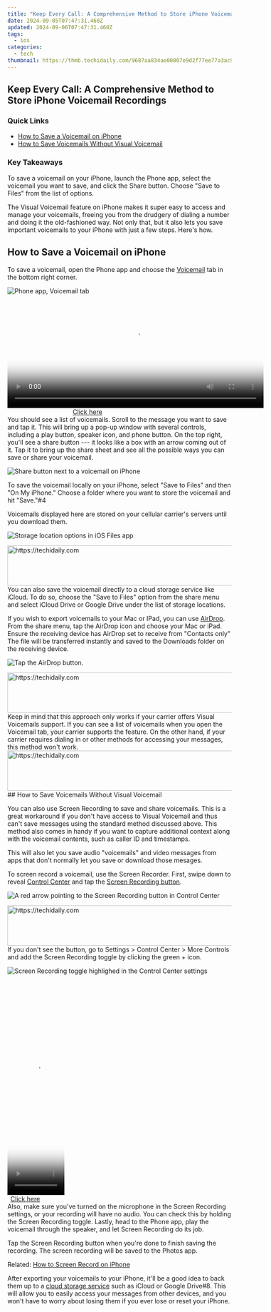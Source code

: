 ```yaml
---
title: "Keep Every Call: A Comprehensive Method to Store iPhone Voicemail Recordings"
date: 2024-09-05T07:47:31.460Z
updated: 2024-09-06T07:47:31.460Z
tags:
  - ios
categories:
  - tech
thumbnail: https://thmb.techidaily.com/9687aa834ae00807e9d2f77ee77a3ac9fdfd8db29a944a670186797d57bfaab8.jpg
---
```


## Keep Every Call: A Comprehensive Method to Store iPhone Voicemail Recordings

### Quick Links

* [How to Save a Voicemail on iPhone](https://fox-http.techidaily.com/updated-20-best-video-editors-compatible-with-dji-videos/)
* [How to Save Voicemails Without Visual Voicemail](https://data-safeguard.techidaily.com/boost-your-seo-strategy-with-advanced-insights-from-cookiebot-technology/)

### Key Takeaways

 To save a voicemail on your iPhone, launch the Phone app, select the voicemail you want to save, and click the Share button. Choose "Save to Files" from the list of options.

 The Visual Voicemail feature on iPhone makes it super easy to access and manage your voicemails, freeing you from the drudgery of dialing a number and doing it the old-fashioned way. Not only that, but it also lets you save important voicemails to your iPhone with just a few steps. Here's how.

##  How to Save a Voicemail on iPhone

 To save a voicemail, open the Phone app and choose the [Voicemail](https://extra-support.techidaily.com/in-2024-maximizing-your-android-game-adventure-with-kinemaster-review/) tab in the bottom right corner.

![Phone app, Voicemail tab](https://static1.howtogeekimages.com/wordpress/wp-content/uploads/2022/01/PhoneVoicemail-iPhoneVoicemailSetup.png) 

<!-- affiliate ads begin -->
<span id="1993652">
					<video width="576" height="240" style="cursor:pointer"
           poster="//a.impactradius-go.com/display-clicktoplayimage/1993652.png"
           onclick="if(!this.playClicked){this.play();this.setAttribute('controls',true);this.playClicked=true;}">
	   <source src="//a.impactradius-go.com/display-ad/22993-1993652">
	   <img src="//a.impactradius-go.com/display-clicktoplayimage/1993652.png" style="border: none; height: 100%; width: 100%; object-fit: contain">
	</video>
	<div style="width:360px;text-align:center"><a href="javascript:window.open(decodeURIComponent('https%3A%2F%2Fhomestyler.sjv.io%2Fc%2F5597632%2F1993652%2F22993'), '_blank');void(0);">Click here</a></div>
</span>
<img height="0" width="0" src="https://imp.pxf.io/i/5597632/1993652/22993" style="position:absolute;visibility:hidden;" border="0" />
<!-- affiliate ads end -->
 You should see a list of voicemails. Scroll to the message you want to save and tap it. This will bring up a pop-up window with several controls, including a play button, speaker icon, and phone button. On the top right, you'll see a share button --- it looks like a box with an arrow coming out of it. Tap it to bring up the share sheet and see all the possible ways you can save or share your voicemail.

![Share button next to a voicemail on iPhone](https://static1.howtogeekimages.com/wordpress/wp-content/uploads/2023/05/MessageActions-iPhoneVoicemailSetup-1.png) 

 To save the voicemail locally on your iPhone, select "Save to Files" and then "On My iPhone." Choose a folder where you want to store the voicemail and hit "Save."#4 

 Voicemails displayed here are stored on your cellular carrier's servers until you download them.

![Storage location options in iOS Files app](https://static1.howtogeekimages.com/wordpress/wp-content/uploads/2023/05/iOS-Files-app.png) 

<!-- affiliate ads begin -->
<a href="https://appsumo.8odi.net/c/5597632/2043618/7443" target="_top" id="2043618">
  <img src="//a.impactradius-go.com/display-ad/7443-2043618" border="0" alt="https://techidaily.com" width="728" height="90"/>
</a>
<img height="0" width="0" src="https://appsumo.8odi.net/i/5597632/2043618/7443" style="position:absolute;visibility:hidden;" border="0" />
<!-- affiliate ads end -->
 You can also save the voicemail directly to a cloud storage service like iCloud. To do so, choose the "Save to Files" option from the share menu and select iCloud Drive or Google Drive under the list of storage locations.

 If you wish to export voicemails to your Mac or IPad, you can use [AirDrop](https://facebook-video-footage.techidaily.com/updated-enjoy-youtube-music-anytime-with-these-23-essential-no-cost-audio-extractors-for-2024/). From the share menu, tap the AirDrop icon and choose your Mac or iPad. Ensure the receiving device has AirDrop set to receive from "Contacts only" The file will be transferred instantly and saved to the Downloads folder on the receiving device.

![Tap the AirDrop button.](https://static1.howtogeekimages.com/wordpress/wp-content/uploads/2023/05/iOS-Share-Sheet-2.png) 

<!-- affiliate ads begin -->
<a href="https://appsumo.8odi.net/c/5597632/2123731/7443" target="_top" id="2123731">
  <img src="//a.impactradius-go.com/display-ad/7443-2123731" border="0" alt="https://techidaily.com" width="728" height="90"/>
</a>
<img height="0" width="0" src="https://appsumo.8odi.net/i/5597632/2123731/7443" style="position:absolute;visibility:hidden;" border="0" />
<!-- affiliate ads end -->
 Keep in mind that this approach only works if your carrier offers Visual Voicemails support. If you can see a list of voicemails when you open the Voicemail tab, your carrier supports the feature. On the other hand, if your carrier requires dialing in or other methods for accessing your messages, this method won't work.

<!-- affiliate ads begin -->
<a href="https://appsumo.8odi.net/c/5597632/2118320/7443" target="_top" id="2118320">
  <img src="//a.impactradius-go.com/display-ad/7443-2118320" border="0" alt="https://techidaily.com" width="728" height="90"/>
</a>
<img height="0" width="0" src="https://appsumo.8odi.net/i/5597632/2118320/7443" style="position:absolute;visibility:hidden;" border="0" />
<!-- affiliate ads end -->
##  How to Save Voicemails Without Visual Voicemail

 You can also use Screen Recording to save and share voicemails. This is a great workaround if you don't have access to Visual Voicemail and thus can't save messages using the standard method discussed above. This method also comes in handy if you want to capture additional context along with the voicemail contents, such as caller ID and timestamps.

 This will also let you save audio "voicemails" and video messages from apps that don't normally let you save or download those mesages.

 To screen record a voicemail, use the Screen Recorder. First, swipe down to reveal [Control Center](https://youtube-blog.techidaily.com/ring-how-tseries-harnesses-revenue-from-online-viewer-base-youtube/) and tap the [Screen Recording button](https://buynow-reviews.techidaily.com/review-of-cubefits-terramat-enhance-workouts-in-a-stationary-position/).

![A red arrow pointing to the Screen Recording button in Control Center](https://static1.howtogeekimages.com/wordpress/wp-content/uploads/2023/05/iPhone-Screen-Recording-tool.png) 

<!-- affiliate ads begin -->
<a href="https://aligracehair.sjv.io/c/5597632/1934292/19272" target="_top" id="1934292">
  <img src="//a.impactradius-go.com/display-ad/19272-1934292" border="0" alt="https://techidaily.com" width="728" height="90"/>
</a>
<img height="0" width="0" src="https://aligracehair.sjv.io/i/5597632/1934292/19272" style="position:absolute;visibility:hidden;" border="0" />
<!-- affiliate ads end -->
 If you don't see the button, go to Settings > Control Center > More Controls and add the Screen Recording toggle by clicking the green + icon.

![Screen Recording toggle highlighed in the Control Center settings](https://static1.howtogeekimages.com/wordpress/wp-content/uploads/2023/05/Control-Center-settings-1.png) 

<!-- affiliate ads begin -->
<span id="1975555">
					<video width="128" height="480" style="cursor:pointer"
           poster="//a.impactradius-go.com/display-clicktoplayimage/1975555.png"
           onclick="if(!this.playClicked){this.play();this.setAttribute('controls',true);this.playClicked=true;}">
	   <source src="//a.impactradius-go.com/display-ad/22993-1975555">
	   <img src="//a.impactradius-go.com/display-clicktoplayimage/1975555.png" style="border: none; height: 100%; width: 100%; object-fit: contain">
	</video>
	<div style="width:80px;text-align:center"><a href="javascript:window.open(decodeURIComponent('https%3A%2F%2Fhomestyler.sjv.io%2Fc%2F5597632%2F1975555%2F22993'), '_blank');void(0);">Click here</a></div>
</span>
<img height="0" width="0" src="https://imp.pxf.io/i/5597632/1975555/22993" style="position:absolute;visibility:hidden;" border="0" />
<!-- affiliate ads end -->
 Also, make sure you've turned on the microphone in the Screen Recording settings, or your recording will have no audio. You can check this by holding the Screen Recording toggle. Lastly, head to the Phone app, play the voicemail through the speaker, and let Screen Recording do its job.

 Tap the Screen Recording button when you're done to finish saving the recording. The screen recording will be saved to the Photos app.

Related: [How to Screen Record on iPhone](https://buynow-reviews.techidaily.com/review-of-cubefits-terramat-enhance-workouts-in-a-stationary-position/) 

 After exporting your voicemails to your iPhone, it'll be a good idea to back them up to a [cloud storage service](https://instagram-video-recordings.techidaily.com/navigating-the-truth-in-your-photos-an-instagram-selfie-audit/) such as iCloud or Google Drive#8. This will allow you to easily access your messages from other devices, and you won't have to worry about losing them if you ever lose or reset your iPhone.

<ins class="adsbygoogle"
     style="display:block"
     data-ad-format="autorelaxed"
     data-ad-client="ca-pub-7571918770474297"
     data-ad-slot="1223367746"></ins>



<ins class="adsbygoogle"
     style="display:block"
     data-ad-client="ca-pub-7571918770474297"
     data-ad-slot="8358498916"
     data-ad-format="auto"
     data-full-width-responsive="true"></ins>


